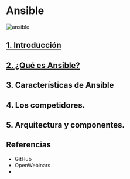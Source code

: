 # Ansible

![ansible](https://swapps.com/wp-content/uploads/2018/02/ansible-header-1024x640.png)

## [1. Introducción](introduccion.md) 

## [2. ¿Qué es Ansible?](ansible.md) 

## 3. Características de Ansible 

## 4. Los competidores. 

## 5. Arquitectura y componentes. 

## Referencias
  * GitHub
  * OpenWebinars
  * 
